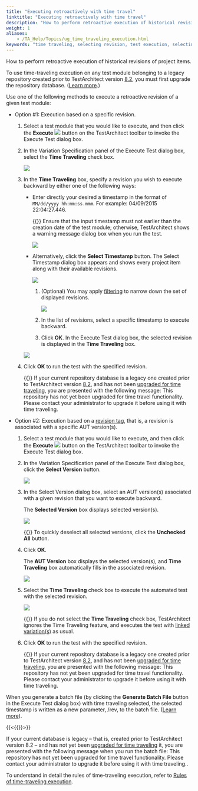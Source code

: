 ```yaml
--- 
title: "Executing retroactively with time travel"
linktitle: "Executing retroactively with time travel"
description: "How to perform retroactive execution of historical revisions of project items."
weight: 1
aliases: 
    - /TA_Help/Topics/ug_time_traveling_execution.html
keywords: "time traveling, selecting revision, test execution, selecting revision, backward, execution, selecting revision, backward, running, executing"
---
```


How to perform retroactive execution of historical revisions of project items.

To use time-traveling execution on any test module belonging to a legacy repository created prior to TestArchitect version [8.2](/TA_ReleaseNotes/DITA_source/Whats_New_8.2.html), you must first upgrade the repository database. \([Learn more](/TA_Administration/Topics/adm_database_upgrade_time_traveling.html).\)

Use one of the following methods to execute a retroactive revision of a given test module:

-   Option \#1: Execution based on a specific revision.

    1.  Select a test module that you would like to execute, and then click the **Execute** ![](/images/TA_Help/Images/btn.TAC_toolbar.Execute.png) button on the TestArchitect toolbar to invoke the Execute Test dialog box.

    2.  In the Variation Specification panel of the Execute Test dialog box, select the **Time Traveling** check box.

        ![](/images/TA_Help/Images/execution_time_traveling.png)

    3.  In the **Time Traveling** box, specify a revision you wish to execute backward by either one of the following ways:

        -   Enter directly your desired a timestamp in the format of `MM/dd/yyyy hh:mm:ss.mmm`. For example: 04/09/2015 22:04:27.446.

            {{<remember>}} Ensure that the input timestamp must not earlier than the creation date of the test module; otherwise, TestArchitect shows a warning message dialog box when you run the test.

            ![](/images/TA_Help/Images/Unmatched_TM_time_traveling.png)

        -   Alternatively, click the **Select Timestamp** button. The Select Timestamp dialog box appears and shows every project item along with their available revisions.

            ![](/images/TA_Help/Images/execution_time_traveling_1.png)

            1.  \(Optional\) You may apply [filtering](/TA_Help/Topics/ug_revision_history_filtering.html) to narrow down the set of displayed revisions.

                ![](/images/TA_Help/Images/execution_time_traveling_filtering.png)

            2.  In the list of revisions, select a specific timestamp to execute backward.
            3.  Click **OK**.
        In the Execute Test dialog box, the selected revision is displayed in the **Time Traveling** box.

        ![](/images/TA_Help/Images/execution_time_traveling_2.png)

    4.  Click **OK** to run the test with the specified revision.

        {{<attention>}} If your current repository database is a legacy one created prior to TestArchitect version [8.2](/TA_ReleaseNotes/DITA_source/Whats_New_8.2.html), and has not been [upgraded for time traveling](/TA_Administration/Topics/adm_database_upgrade_time_traveling.html), you are presented with the following message: This repository has not yet been upgraded for time travel functionality. Please contact your administrator to upgrade it before using it with time traveling.

-   Option \#2: Execution based on a [revision tag](/TA_Help/Topics/ug_revision_tag.html), that is, a revision is associated with a specific AUT version\(s\).

    1.  Select a test module that you would like to execute, and then click the **Execute** ![](/images/TA_Help/Images/btn.TAC_toolbar.Execute.png) button on the TestArchitect toolbar to invoke the Execute Test dialog box.

    2.  In the Variation Specification panel of the Execute Test dialog box, click the **Select Version** button.

        ![](/images/TA_Help/Images/execution_time_traveling_7.png)

    3.  In the Select Version dialog box, select an AUT version\(s\) associated with a given revision that you want to execute backward.

        The **Selected Version** box displays selected version\(s\).

        ![](/images/TA_Help/Images/execution_time_traveling_3.png)

        {{<tip>}} To quickly deselect all selected versions, click the **Unchecked All** button.

    4.  Click **OK**.

        The **AUT Version** box displays the selected version\(s\), and **Time Traveling** box automatically fills in the associated revision.

        ![](/images/TA_Help/Images/execution_time_traveling_5.png)

    5.  Select the **Time Traveling** check box to execute the automated test with the selected revision.

        ![](/images/TA_Help/Images/execution_time_traveling_6.png)

        {{<important>}} If you do not select the **Time Traveling** check box, TestArchitect ignores the Time Traveling feature, and executes the test with [linked variation\(s\)](/TA_Help/Topics/Variations_rules_executing_2_3.html) as usual.

    6.  Click **OK** to run the test with the specified revision.

        {{<attention>}} If your current repository database is a legacy one created prior to TestArchitect version [8.2](/TA_ReleaseNotes/DITA_source/Whats_New_8.2.html), and has not been [upgraded for time traveling](/TA_Administration/Topics/adm_database_upgrade_time_traveling.html), you are presented with the following message: This repository has not yet been upgraded for time travel functionality. Please contact your administrator to upgrade it before using it with time traveling.


When you generate a batch file \(by clicking the **Generate Batch File** button in the Execute Test dialog box\) with time traveling selected, the selected timestamp is written as a new parameter, /rev, to the batch file. \([Learn more](/TA_Help/Topics/Test_exec_cmd.html)\).

{{<{{<caution>}}>}}

If your current database is legacy – that is, created prior to TestArchitect version 8.2 – and has not yet been [upgraded for time traveling](/TA_Administration/Topics/adm_database_upgrade_time_traveling.html) it, you are presented with the following message when you run the batch file: This repository has not yet been upgraded for time travel functionality. Please contact your administrator to upgrade it before using it with time traveling..

To understand in detail the rules of time-traveling execution, refer to [Rules of time-traveling execution](/TA_Help/Topics/ug_time_traveling_execution_rules.html).



